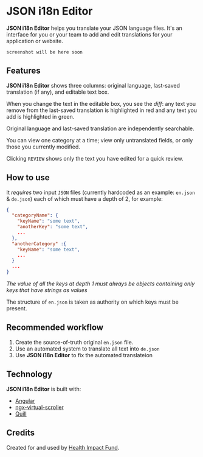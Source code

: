 # JSON i18n Editor

**JSON i18n Editor** helps you translate your JSON language files. It's an interface for you or your team to add and edit translations for your application or website.

```
screenshot will be here soon
```

## Features

**JSON i18n Editor** shows three columns: original language, last-saved translation (if any), and editable text box.

When you change the text in the editable box, you see the _diff_: any text you remove from the last-saved translation is highlighted in red and any text you add is highlighted in green.

Original language and last-saved translation are independently searchable.

You can view one category at a time; view only untranslated fields, or only those you currently modified.

Clicking `REVIEW` shows only the text you have edited for a quick review.

## How to use

It *requires* two input `JSON` files (currently hardcoded as an example: `en.json` & `de.json`) each of which must have a depth of 2, for example:
```JSON
{
  "categoryName": {
    "keyName": "some text",
    "anotherKey": "some text",
    ...
  },
  "anotherCategory" :{
    "keyName": "some text",
    ...
  }
  ...
}
```
_The value of all the keys at depth 1 must always be objects containing only keys that have strings as values_

The structure of `en.json` is taken as authority on which keys must be present.

## Recommended workflow

1. Create the source-of-truth original `en.json` file.
2. Use an automated system to translate all text into `de.json`
3. Use **JSON i18n Editor** to fix the automated translateion

## Technology

**JSON i18n Editor** is built with:
- [Angular](https://angular.io/)
- [ngx-virtual-scroller](https://github.com/rintoj/ngx-virtual-scroller)
- [Quill](https://github.com/quilljs/quill)


## Credits

Created for and used by [Health Impact Fund](https://healthimpactfund.org/).
